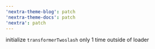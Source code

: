 ```yaml
---
'nextra-theme-blog': patch
'nextra-theme-docs': patch
'nextra': patch
---
```


initialize `transformerTwoslash` only 1 time outside of loader
